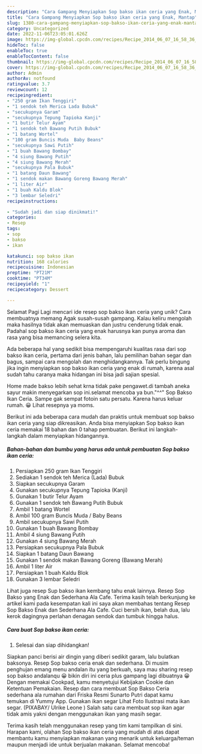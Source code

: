 ```yaml
---
description: "Cara Gampang Menyiapkan Sop bakso ikan ceria yang Enak, Mantap"
title: "Cara Gampang Menyiapkan Sop bakso ikan ceria yang Enak, Mantap"
slug: 1380-cara-gampang-menyiapkan-sop-bakso-ikan-ceria-yang-enak-mantap
category: Uncategorized
date: 2022-11-06T23:05:01.626Z
image: https://img-global.cpcdn.com/recipes/Recipe_2014_06_07_16_58_36_141_becaa4_original_20140509_030136/680x482cq70/sop-bakso-ikan-ceria-foto-resep-utama.jpg
hideToc: false
enableToc: true
enableTocContent: false
thumbnail: https://img-global.cpcdn.com/recipes/Recipe_2014_06_07_16_58_36_141_becaa4_original_20140509_030136/680x482cq70/sop-bakso-ikan-ceria-foto-resep-utama.jpg
cover: https://img-global.cpcdn.com/recipes/Recipe_2014_06_07_16_58_36_141_becaa4_original_20140509_030136/680x482cq70/sop-bakso-ikan-ceria-foto-resep-utama.jpg
author: Admin
authorAv: notfound
ratingvalue: 3.7
reviewcount: 12
recipeingredient:
- "250 gram Ikan Tenggiri"
- "1 sendok teh Merica Lada Bubuk"
- "secukupnya Garam"
- "secukupnya Tepung Tapioka Kanji"
- "1 butir Telur Ayam"
- "1 sendok teh Bawang Putih Bubuk"
- "1 batang Wortel"
- "100 gram Buncis Muda  Baby Beans"
- "secukupnya Sawi Putih"
- "1 buah Bawang Bombay"
- "4 siung Bawang Putih"
- "4 siung Bawang Merah"
- "secukupnya Pala Bubuk"
- "1 batang Daun Bawang"
- "1 sendok makan Bawang Goreng Bawang Merah"
- "1 liter Air"
- "1 buah Kaldu Blok"
- "3 lembar Seledri"
recipeinstructions:

- "Sudah jadi dan siap dinikmati!"
categories:
- Resep
tags:
- sop
- bakso
- ikan

katakunci: sop bakso ikan 
nutrition: 168 calories
recipecuisine: Indonesian
preptime: "PT21M"
cooktime: "PT34M"
recipeyield: "1"
recipecategory: Dessert

---
```



Selamat Pagi Lagi mencari ide resep sop bakso ikan ceria yang unik? Cara membuatnya memang Agak susah-susah gampang. Kalau keliru mengolah maka hasilnya tidak akan memuaskan dan justru cenderung tidak enak. Padahal sop bakso ikan ceria yang enak harusnya kan punya aroma dan rasa yang bisa memancing selera kita.


Ada beberapa hal yang sedikit bisa mempengaruhi kualitas rasa dari sop bakso ikan ceria, pertama dari jenis bahan, lalu pemilihan bahan segar dan bagus, sampai cara mengolah dan menghidangkannya. Tak perlu bingung jika ingin menyiapkan sop bakso ikan ceria yang enak di rumah, karena asal sudah tahu caranya maka hidangan ini bisa jadi sajian spesial.

Home made bakso lebih sehat krna tidak pake pengawet.di tambah aneka sayur makin menyegarkan sop ini.selamat mencoba ya bun.&#34;^^&#34; Sop Bakso Ikan Ceria. Sampe gak sempat fotoin satu persatu. Karena harus keluar rumah. 😀 Lihat resepnya ya moms.


Berikut ini ada beberapa cara mudah dan praktis untuk membuat sop bakso ikan ceria yang siap dikreasikan. Anda bisa menyiapkan Sop bakso ikan ceria memakai 18 bahan dan 0 tahap pembuatan. Berikut ini langkah-langkah dalam menyiapkan hidangannya.

<!--inarticleads1-->

##### Bahan-bahan dan bumbu yang harus ada untuk pembuatan Sop bakso ikan ceria:

1. Persiapkan 250 gram Ikan Tenggiri
1. Sediakan 1 sendok teh Merica (Lada) Bubuk
1. Siapkan secukupnya Garam
1. Gunakan secukupnya Tepung Tapioka (Kanji)
1. Gunakan 1 butir Telur Ayam
1. Gunakan 1 sendok teh Bawang Putih Bubuk
1. Ambil 1 batang Wortel
1. Ambil 100 gram Buncis Muda / Baby Beans
1. Ambil secukupnya Sawi Putih
1. Gunakan 1 buah Bawang Bombay
1. Ambil 4 siung Bawang Putih
1. Gunakan 4 siung Bawang Merah
1. Persiapkan secukupnya Pala Bubuk
1. Siapkan 1 batang Daun Bawang
1. Gunakan 1 sendok makan Bawang Goreng (Bawang Merah)
1. Ambil 1 liter Air
1. Persiapkan 1 buah Kaldu Blok
1. Gunakan 3 lembar Seledri


Lihat juga resep Sup bakso ikan kembang tahu enak lainnya. Resep Sop Bakso yang Enak dan Sederhana Ala Cafe. Terima kasih telah berkunjung ke artikel kami pada kesempatan kali ini saya akan membahas tentang Resep Sop Bakso Enak dan Sederhana Ala Cafe. Cuci bersih ikan, belah dua, lalu kerok dagingnya perlahan denagan sendok dan tumbuk hingga halus. 

<!--inarticleads2-->

##### Cara buat Sop bakso ikan ceria:


1. Selesai dan siap dihidangkan!

Siapkan panci berisi air dingin yang diberi sedikit garam, lalu bulatkan baksonya. Resep Sop bakso ceria enak dan sederhana. Di musim penghujan emang menu andalan itu yang berkuah, saya mau sharing resep sop bakso andalanqu 😀 bikin diri ini ceria plus gampang lagi dibuatnya 😀 Dengan memakai Cookpad, kamu menyetujui Kebijakan Cookie dan Ketentuan Pemakaian. Resep dan cara membuat Sop Bakso Ceria sederhana ala rumahan dari Friska Resmi Sunarto Putri dapat kamu temukan di Yummy App. Gunakan ikan segar Lihat Foto Ilustrasi mata ikan segar. (PIXABAY/ Ulrike Leone ) Salah satu cara membuat sop ikan agar tidak amis yakni dengan menggunakan ikan yang masih segar. 

Terima kasih telah menggunakan resep yang tim kami tampilkan di sini. Harapan kami, olahan Sop bakso ikan ceria yang mudah di atas dapat membantu kamu menyiapkan makanan yang menarik untuk keluarga/teman maupun menjadi ide untuk berjualan makanan. Selamat mencoba!

